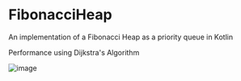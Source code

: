 # FibonacciHeap
An implementation of a Fibonacci Heap as a priority queue in Kotlin

Performance using Dijkstra's Algorithm

![image](https://user-images.githubusercontent.com/48131650/215361210-c76d0a8b-232a-4d3b-860c-fadbd2cad153.png)

